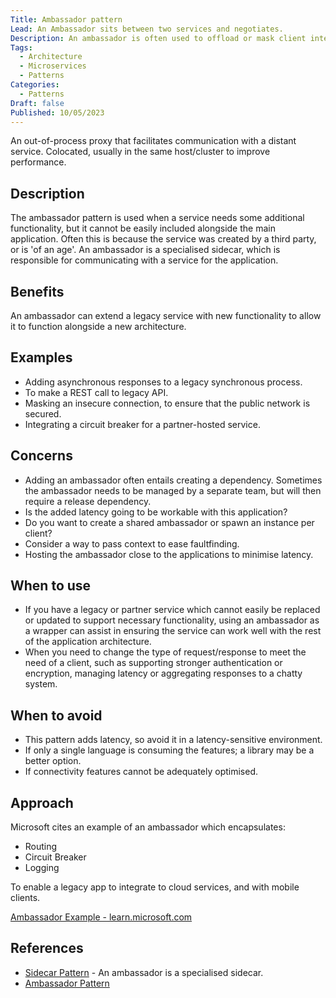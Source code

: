 ```yaml
---
Title: Ambassador pattern
Lead: An Ambassador sits between two services and negotiates.
Description: An ambassador is often used to offload or mask client interoperability issues.
Tags:
  - Architecture
  - Microservices
  - Patterns
Categories:
  - Patterns
Draft: false
Published: 10/05/2023
---
```


An out-of-process proxy that facilitates communication with a distant service. Colocated, usually in the same host/cluster to improve performance.

## Description

The ambassador pattern is used when a service needs some additional functionality, but it cannot be easily included alongside the main application. Often this is because the service was created by a third party, or is 'of an age'. An ambassador is a specialised sidecar, which is responsible for communicating with a service for the application.

## Benefits

An ambassador can extend a legacy service with new functionality to allow it to function alongside a new architecture.

## Examples

* Adding asynchronous responses to a legacy synchronous process.
* To make a REST call to legacy API.
* Masking an insecure connection, to ensure that the public network is secured.
* Integrating a circuit breaker for a partner-hosted service.

## Concerns

* Adding an ambassador often entails creating a dependency. Sometimes the ambassador needs to be managed by a separate team, but will then require a release dependency.
* Is the added latency going to be workable with this application?
* Do you want to create a shared ambassador or spawn an instance per client?
* Consider a way to pass context to ease faultfinding.
* Hosting the ambassador close to the applications to minimise latency.

## When to use

* If you have a legacy or partner service which cannot easily be replaced or updated to support necessary functionality, using an ambassador as a wrapper can assist in ensuring the service can work well with the rest of the application architecture.
* When you need to change the type of request/response to meet the need of a client, such as supporting stronger authentication or encryption, managing latency or aggregating responses to a chatty system.

## When to avoid

* This pattern adds latency, so avoid it in a latency-sensitive environment.
* If only a single language is consuming the features; a library may be a better option.
* If connectivity features cannot be adequately optimised.

## Approach

Microsoft cites an example of an ambassador which encapsulates:

* Routing
* Circuit Breaker
* Logging

To enable a legacy app to integrate to cloud services, and with mobile clients.

[Ambassador Example - learn.microsoft.com](https://learn.microsoft.com/en-us/azure/architecture/patterns/ambassador#example)

## References

* [Sidecar Pattern](https://learn.microsoft.com/en-us/azure/architecture/patterns/sidecar) - An ambassador is a specialised sidecar.
* [Ambassador Pattern](https://learn.microsoft.com/en-us/azure/architecture/patterns/ambassador)
